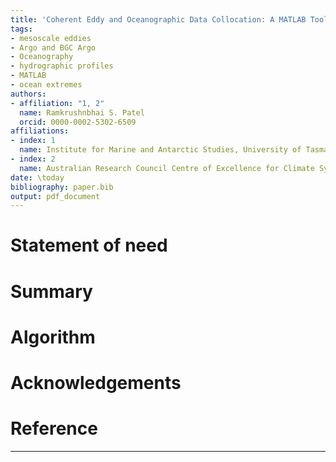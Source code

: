 ```yaml
---
title: 'Coherent Eddy and Oceanographic Data Collocation: A MATLAB Toolbox'
tags:
- mesoscale eddies
- Argo and BGC Argo
- Oceanography
- hydrographic profiles
- MATLAB
- ocean extremes
authors:
- affiliation: "1, 2"
  name: Ramkrushnbhai S. Patel
  orcid: 0000-0002-5302-6509
affiliations:
- index: 1
  name: Institute for Marine and Antarctic Studies, University of Tasmania, Hobart, Tasmania, Australia
- index: 2
  name: Australian Research Council Centre of Excellence for Climate System Science, Hobart, Tasmania, Australia
date: \today
bibliography: paper.bib
output: pdf_document
---
```

# Statement of need

# Summary

# Algorithm

# Acknowledgements


# Reference
-------------